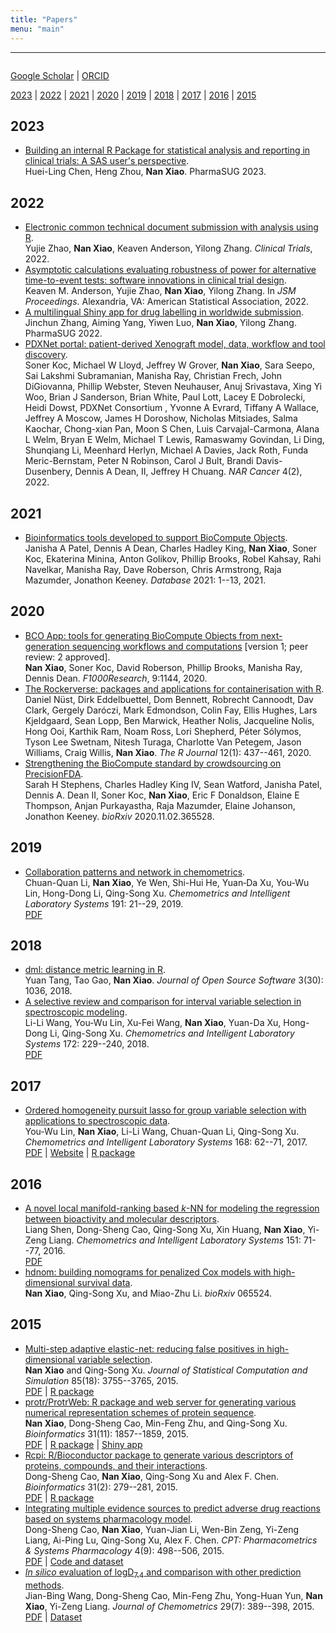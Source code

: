 ```yaml
---
title: "Papers"
menu: "main"
---
```


*  *  *  *

<div class="figure">
<img src="/image/wordcloud.png" alt="">
</div>

[Google Scholar](https://scholar.google.com/citations?user=BNizRecAAAAJ&hl=en) |
[ORCID](https://orcid.org/0000-0002-0250-5673)

[2023](#2023) | [2022](#2022) | [2021](#2021) | [2020](#2020) |
[2019](#2019) | [2018](#2018) | [2017](#2017) | [2016](#2016) | [2015](#2015)

<div class="mt-4"></div>

## 2023

- [Building an internal R Package for statistical analysis and reporting in clinical trials: A SAS user's perspective](https://www.pharmasug.org/us/2023/papers.html#SD-122).\
  Huei-Ling Chen, Heng Zhou, **Nan Xiao**.
  PharmaSUG 2023.

## 2022

- [Electronic common technical document submission with analysis using R](https://doi.org/10.1177/17407745221123244).\
  Yujie Zhao, **Nan Xiao**, Keaven Anderson, Yilong Zhang.
  *Clinical Trials*, 2022.
- [Asymptotic calculations evaluating robustness of power for alternative time-to-event tests: software innovations in clinical trial design](https://ww2.amstat.org/cgi-bin/fileviewer.cfm?filename=AbstractPresentations%5Cjsm2022presentations%5C320465%2Epdf&Outputfile=320465).\
  Keaven M. Anderson, Yujie Zhao, **Nan Xiao**, Yilong Zhang.
  In *JSM Proceedings*. Alexandria, VA: American Statistical Association, 2022.
- [A multilingual Shiny app for drug labelling in worldwide submission](https://www.pharmasug.org/proceedings/2022/AD/PharmaSUG-2022-AD-062.pdf).\
  Jinchun Zhang, Aiming Yang, Yiwen Luo, **Nan Xiao**, Yilong Zhang.
  PharmaSUG 2022.
- [PDXNet portal: patient-derived Xenograft model, data, workflow and tool discovery](https://doi.org/10.1093/narcan/zcac014).\
  Soner Koc, Michael W Lloyd, Jeffrey W Grover, **Nan Xiao**, Sara Seepo, Sai Lakshmi Subramanian, Manisha Ray, Christian Frech, John DiGiovanna, Phillip Webster, Steven Neuhauser, Anuj Srivastava, Xing Yi Woo, Brian J Sanderson, Brian White, Paul Lott, Lacey E Dobrolecki, Heidi Dowst, PDXNet Consortium , Yvonne A Evrard, Tiffany A Wallace, Jeffrey A Moscow, James H Doroshow, Nicholas Mitsiades, Salma Kaochar, Chong-xian Pan, Moon S Chen, Luis Carvajal-Carmona, Alana L Welm, Bryan E Welm, Michael T Lewis, Ramaswamy Govindan, Li Ding, Shunqiang Li, Meenhard Herlyn, Michael A Davies, Jack Roth, Funda Meric-Bernstam, Peter N Robinson, Carol J Bult, Brandi Davis-Dusenbery, Dennis A Dean, II, Jeffrey H Chuang.
  *NAR Cancer* 4(2), 2022.

## 2021

- [Bioinformatics tools developed to support BioCompute Objects](https://doi.org/10.1093/database/baab008).\
  Janisha A Patel, Dennis A Dean, Charles Hadley King, **Nan Xiao**, Soner Koc, Ekaterina Minina, Anton Golikov, Phillip Brooks, Robel Kahsay, Rahi Navelkar, Manisha Ray, Dave Roberson, Chris Armstrong, Raja Mazumder, Jonathon Keeney.
  *Database* 2021: 1--13, 2021.

## 2020

- [BCO App: tools for generating BioCompute Objects from next-generation sequencing workflows and computations](https://doi.org/10.12688/f1000research.25902.1) [version 1; peer review: 2 approved].\
  **Nan Xiao**, Soner Koc, David Roberson, Phillip Brooks, Manisha Ray, Dennis Dean.
  *F1000Research*, 9:1144, 2020.
- [The Rockerverse: packages and applications for containerisation with R](https://doi.org/10.32614/RJ-2020-007).\
  Daniel Nüst, Dirk Eddelbuettel, Dom Bennett, Robrecht Cannoodt, Dav Clark, Gergely Daróczi, Mark Edmondson, Colin Fay, Ellis Hughes, Lars Kjeldgaard, Sean Lopp, Ben Marwick, Heather Nolis, Jacqueline Nolis, Hong Ooi, Karthik Ram, Noam Ross, Lori Shepherd, Péter Sólymos, Tyson Lee Swetnam, Nitesh Turaga, Charlotte Van Petegem, Jason Williams, Craig Willis, **Nan Xiao**.
  *The R Journal* 12(1): 437--461, 2020.
- [Strengthening the BioCompute standard by crowdsourcing on PrecisionFDA](https://doi.org/10.1101/2020.11.02.365528).\
  Sarah H Stephens, Charles Hadley King IV, Sean Watford, Janisha Patel, Dennis A. Dean II, Soner Koc, **Nan Xiao**, Eric F Donaldson, Elaine E Thompson, Anjan Purkayastha, Raja Mazumder, Elaine Johanson, Jonathon Keeney.
  *bioRxiv* 2020.11.02.365528.

## 2019

- [Collaboration patterns and network in chemometrics](https://doi.org/10.1016/j.chemolab.2019.05.011).\
  Chuan-Quan Li, **Nan Xiao**, Ye Wen, Shi-Hui He, Yuan‐Da Xu, You-Wu Lin, Hong-Dong Li, Qing-Song Xu.
  *Chemometrics and Intelligent Laboratory Systems* 191: 21--29, 2019.\
  [PDF](chemometrics-collaboration-network.pdf)

## 2018

- [dml: distance metric learning in R](https://doi.org/10.21105/joss.01036).\
  Yuan Tang, Tao Gao, **Nan Xiao**.
  *Journal of Open Source Software* 3(30): 1036, 2018.
- [A selective review and comparison for interval variable selection in spectroscopic modeling](https://doi.org/10.1016/j.chemolab.2017.11.008).\
  Li-Li Wang, You-Wu Lin, Xu-Fei Wang, **Nan Xiao**, Yuan-Da Xu, Hong-Dong Li, Qing-Song Xu.
  *Chemometrics and Intelligent Laboratory Systems* 172: 229--240, 2018.\
  [PDF](interval-variable-selection.pdf)

## 2017

- [Ordered homogeneity pursuit lasso for group variable selection with applications to spectroscopic data](https://doi.org/10.1016/j.chemolab.2017.07.004).\
  You-Wu Lin, **Nan Xiao**, Li-Li Wang, Chuan-Quan Li, Qing-Song Xu.
  *Chemometrics and Intelligent Laboratory Systems* 168: 62--71, 2017.\
  [PDF](OHPL.pdf) | [Website](https://OHPL.io/) | [R package](https://OHPL.io/doc/)

## 2016

- [A novel local manifold-ranking based *k*-NN for modeling the regression between bioactivity and molecular descriptors](https://doi.org/10.1016/j.chemolab.2015.12.005).\
  Liang Shen, Dong-Sheng Cao, Qing-Song Xu, Xin Huang, **Nan Xiao**, Yi-Zeng Liang.
  *Chemometrics and Intelligent Laboratory Systems* 151: 71--77, 2016.\
  [PDF](MRKNN.pdf)
- [hdnom: building nomograms for penalized Cox models with high-dimensional survival data](https://doi.org/10.1101/065524).\
  **Nan Xiao**, Qing-Song Xu, and Miao-Zhu Li.
  *bioRxiv* 065524.

## 2015

- [Multi-step adaptive elastic-net: reducing false positives in high-dimensional variable selection](https://doi.org/10.1080/00949655.2015.1016944).\
  **Nan Xiao** and Qing-Song Xu.
  *Journal of Statistical Computation and Simulation* 85(18): 3755--3765, 2015.\
  [PDF](msaenet.pdf) | [R package](https://nanx.me/msaenet/)
- [protr/ProtrWeb: R package and web server for generating various numerical representation schemes of protein sequence](https://doi.org/10.1093/bioinformatics/btv042).\
  **Nan Xiao**, Dong-Sheng Cao, Min-Feng Zhu, and Qing-Song Xu.
  *Bioinformatics* 31(11): 1857--1859, 2015.\
  [PDF](protr.pdf) | [R package](https://nanx.me/protr/) | [Shiny app](https://nanx.app/protr/)
- [Rcpi: R/Bioconductor package to generate various descriptors of proteins, compounds, and their interactions](https://doi.org/10.1093/bioinformatics/btu624).\
  Dong-Sheng Cao, **Nan Xiao**, Qing-Song Xu and Alex F. Chen.
  *Bioinformatics* 31(2): 279--281, 2015.\
  [PDF](Rcpi.pdf) | [R package](https://nanx.me/Rcpi/)
- [Integrating multiple evidence sources to predict adverse drug reactions based on systems pharmacology model](https://doi.org/10.1002/psp4.12002).\
  Dong-Sheng Cao, **Nan Xiao**, Yuan-Jian Li, Wen-Bin Zeng, Yi-Zeng Liang, Ai-Ping Lu, Qing-Song Xu, Alex F. Chen.
  *CPT: Pharmacometrics & Systems Pharmacology* 4(9): 498--506, 2015.\
  [PDF](MEF.pdf) | [Code and dataset](https://github.com/nanxstats/MEF)
- [*In silico* evaluation of logD<sub>7.4</sub> and comparison with other prediction methods](https://doi.org/10.1002/cem.2718).\
  Jian-Bing Wang, Dong-Sheng Cao, Min-Feng Zhu, Yong-Huan Yun, **Nan Xiao**, Yi-Zeng Liang.
  *Journal of Chemometrics* 29(7): 389--398, 2015.\
  [PDF](logd.pdf) | [Dataset](https://github.com/nanxstats/logd74)
